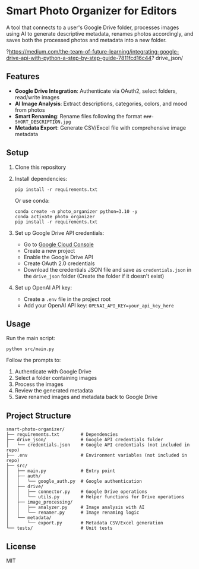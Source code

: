 # Smart Photo Organizer for Editors

A tool that connects to a user's Google Drive folder, processes images using AI to generate descriptive metadata, renames photos accordingly, and saves both the processed photos and metadata into a new folder.

?https://medium.com/the-team-of-future-learning/integrating-google-drive-api-with-python-a-step-by-step-guide-7811fcd16c44? 
drive_json/

## Features

- **Google Drive Integration**: Authenticate via OAuth2, select folders, read/write images
- **AI Image Analysis**: Extract descriptions, categories, colors, and mood from photos
- **Smart Renaming**: Rename files following the format `###-SHORT_DESCRIPTION.jpg`
- **Metadata Export**: Generate CSV/Excel file with comprehensive image metadata

## Setup

1. Clone this repository
2. Install dependencies:
   ```
   pip install -r requirements.txt
   ```
   Or use conda:
   ```
   conda create -n photo_organizer python=3.10 -y
   conda activate photo_organizer
   pip install -r requirements.txt
   ```

3. Set up Google Drive API credentials:
   - Go to [Google Cloud Console](https://console.cloud.google.com/)
   - Create a new project
   - Enable the Google Drive API
   - Create OAuth 2.0 credentials
   - Download the credentials JSON file and save as `credentials.json` in the `drive_json` folder
     (Create the folder if it doesn't exist)

4. Set up OpenAI API key:
   - Create a `.env` file in the project root
   - Add your OpenAI API key: `OPENAI_API_KEY=your_api_key_here`

## Usage

Run the main script:

```
python src/main.py
```

Follow the prompts to:
1. Authenticate with Google Drive
2. Select a folder containing images
3. Process the images
4. Review the generated metadata
5. Save renamed images and metadata back to Google Drive

## Project Structure

```
smart-photo-organizer/
├── requirements.txt        # Dependencies
├── drive_json/             # Google API credentials folder
│   └── credentials.json    # Google API credentials (not included in repo)
├── .env                    # Environment variables (not included in repo)
├── src/
│   ├── main.py             # Entry point
│   ├── auth/
│   │   └── google_auth.py  # Google authentication
│   ├── drive/
│   │   ├── connector.py    # Google Drive operations
│   │   └── utils.py        # Helper functions for Drive operations
│   ├── image_processing/
│   │   ├── analyzer.py     # Image analysis with AI
│   │   └── renamer.py      # Image renaming logic
│   └── metadata/
│       └── export.py       # Metadata CSV/Excel generation
└── tests/                  # Unit tests
```

## License

MIT